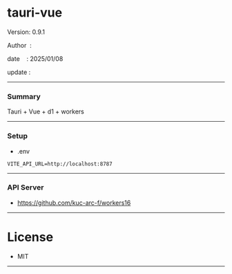 ﻿# tauri-vue

 Version: 0.9.1

 Author  : 

 date    : 2025/01/08

 update  :

***
### Summary

Tauri + Vue + d1 + workers

***
### Setup
* .env
```
VITE_API_URL=http://localhost:8787
```
***
### API Server

* https://github.com/kuc-arc-f/workers16

***
# License

* MIT

***

